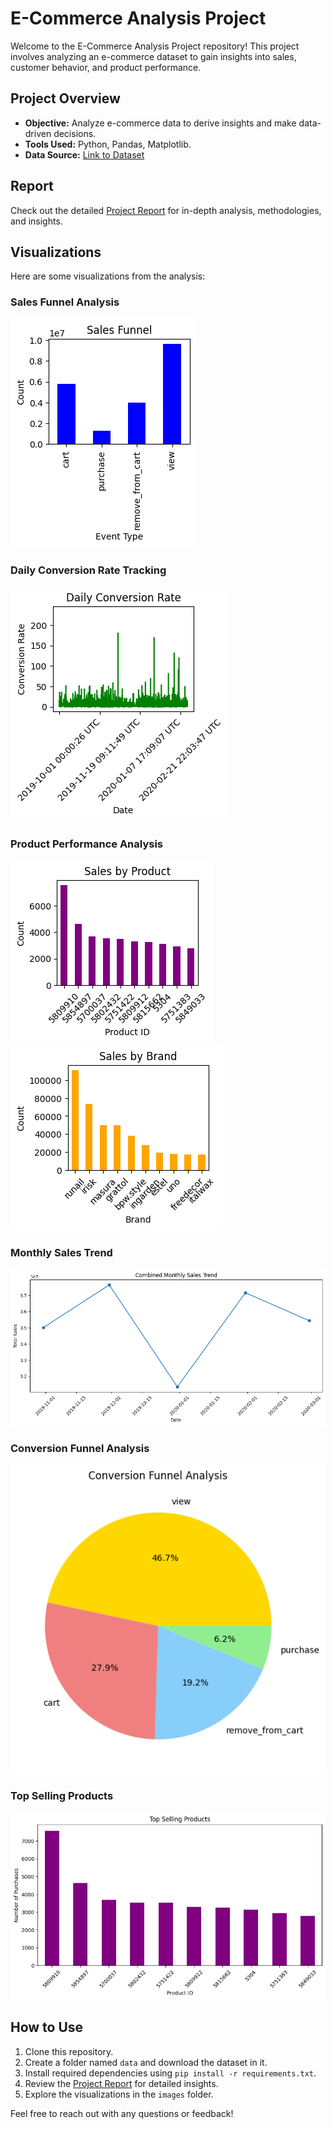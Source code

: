 # E-Commerce Analysis Project

Welcome to the E-Commerce Analysis Project repository! This project involves analyzing an e-commerce dataset to gain insights into sales, customer behavior, and product performance.

## Project Overview

- **Objective:** Analyze e-commerce data to derive insights and make data-driven decisions.
- **Tools Used:** Python, Pandas, Matplotlib.
- **Data Source:** [Link to Dataset](https://www.kaggle.com/datasets/mkechinov/ecommerce-events-history-in-cosmetics-shop)

## Report

Check out the detailed [Project Report](Report(Readme).pdf) for in-depth analysis, methodologies, and insights.

## Visualizations

Here are some visualizations from the analysis:

### Sales Funnel Analysis
![Sales Funnel](images/sales_funnel.png)

### Daily Conversion Rate Tracking
![Conversion Rate](images/Daily_Conversion_Rate.png)

### Product Performance Analysis
![Sales By Product](images/Sales_by_Product.png)
![Sales By Brand](images/Sales_By_Brand.png)

### Monthly Sales Trend
![Monthly Sales](images/Monthly_trend.png)

### Conversion Funnel Analysis
![Conversion Funnel Analysis](images/Conversional_Funnel_Analysis.png)

### Top Selling Products
![Top Selling Products](images/Top_Sellin_Products.png)

## How to Use

1. Clone this repository.
2. Create a folder named `data` and download the dataset in it.
3. Install required dependencies using `pip install -r requirements.txt`.
4. Review the [Project Report](link_to_your_report.pdf) for detailed insights.
5. Explore the visualizations in the `images` folder.

Feel free to reach out with any questions or feedback!


